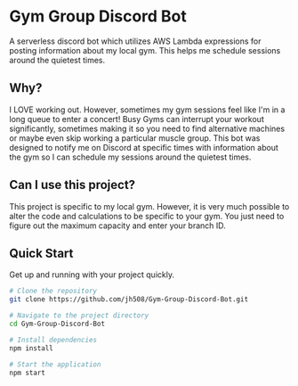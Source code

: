 # Gym Group Discord Bot

A serverless discord bot which utilizes AWS Lambda expressions for posting information about my local gym. This helps me schedule sessions around the quietest times.

## Why?

I LOVE working out. However, sometimes my gym sessions feel like I'm in a long queue to enter a concert! Busy Gyms can interrupt your workout significantly, sometimes making it so you need to find alternative machines or maybe even skip working a particular muscle group. This bot was designed to notify me on Discord at specific times with information about the gym so I can schedule my sessions around the quietest times. 

## Can I use this project?

This project is specific to my local gym. However, it is very much possible to alter the code and calculations to be specific to your gym. You just need to figure out the maximum capacity and enter your branch ID.

## Quick Start

Get up and running with your project quickly.

```bash
# Clone the repository
git clone https://github.com/jh508/Gym-Group-Discord-Bot.git

# Navigate to the project directory
cd Gym-Group-Discord-Bot

# Install dependencies
npm install

# Start the application
npm start 


